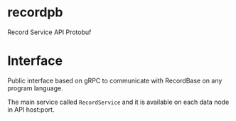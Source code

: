 # recordpb

Record Service API Protobuf

# Interface

Public interface based on gRPC to communicate with RecordBase on any program language.

The main service called `RecordService` and it is available on each data node in API host:port.

